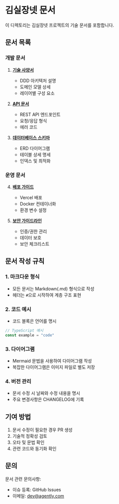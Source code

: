 # 김실장넷 문서

이 디렉토리는 김실장넷 프로젝트의 기술 문서를 포함합니다.

## 문서 목록

### 개발 문서

1. **[기술 사양서](./technical-spec.md)**
   - DDD 아키텍처 설명
   - 도메인 모델 상세
   - 레이어별 구성 요소

2. **[API 문서](./api-documentation.md)**
   - REST API 엔드포인트
   - 요청/응답 형식
   - 에러 코드

3. **[데이터베이스 스키마](./database-schema.md)**
   - ERD 다이어그램
   - 테이블 상세 명세
   - 인덱스 및 최적화

### 운영 문서

4. **[배포 가이드](./deployment-guide.md)**
   - Vercel 배포
   - Docker 컨테이너화
   - 환경 변수 설정

5. **[보안 가이드라인](./security-guidelines.md)**
   - 인증/권한 관리
   - 데이터 보호
   - 보안 체크리스트

## 문서 작성 규칙

### 1. 마크다운 형식
- 모든 문서는 Markdown(.md) 형식으로 작성
- 헤더는 `#`으로 시작하여 계층 구조 표현

### 2. 코드 예시
- 코드 블록은 언어를 명시
```typescript
// TypeScript 예시
const example = "code"
```

### 3. 다이어그램
- Mermaid 문법을 사용하여 다이어그램 작성
- 복잡한 다이어그램은 이미지 파일로 별도 저장

### 4. 버전 관리
- 문서 수정 시 날짜와 수정 내용을 명시
- 주요 변경사항은 CHANGELOG에 기록

## 기여 방법

1. 문서 수정이 필요한 경우 PR 생성
2. 기술적 정확성 검토
3. 오타 및 문법 확인
4. 관련 코드와 동기화 확인

## 문의

문서 관련 문의사항:
- 이슈 등록: GitHub Issues
- 이메일: dev@agently.com